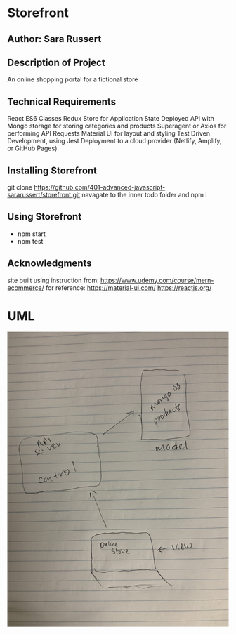 # Storefront

## Author: Sara Russert

## Description of Project
An online shopping portal for a fictional store

## Technical Requirements
React
ES6 Classes
Redux Store for Application State
Deployed API with Mongo storage for storing categories and products
Superagent or Axios for performing API Requests
Material UI for layout and styling
Test Driven Development, using Jest
Deployment to a cloud provider (Netlify, Amplify, or GitHub Pages)

## Installing Storefront
git clone https://github.com/401-advanced-javascript-sararussert/storefront.git
navagate to the inner todo folder and npm i

## Using Storefront
- npm start
- npm test

## Acknowledgments 
site built using instruction from:
https://www.udemy.com/course/mern-ecommerce/
for reference:
https://material-ui.com/
https://reactjs.org/


# UML
![UML](uml.jpeg)